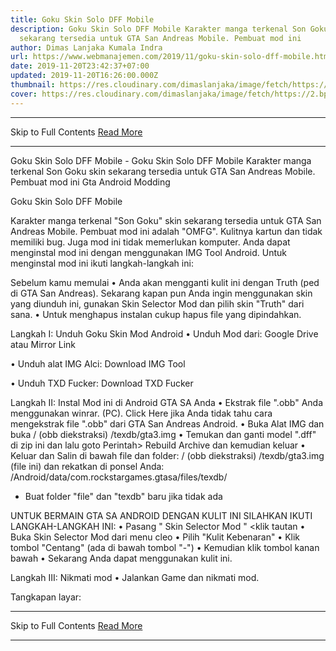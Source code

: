 ```yaml
---
title: Goku Skin Solo DFF Mobile
description: Goku Skin Solo DFF Mobile Karakter manga terkenal Son Goku skin
  sekarang tersedia untuk GTA San Andreas Mobile. Pembuat mod ini
author: Dimas Lanjaka Kumala Indra
url: https://www.webmanajemen.com/2019/11/goku-skin-solo-dff-mobile.html
date: 2019-11-20T23:42:37+07:00
updated: 2019-11-20T16:26:00.000Z
thumbnail: https://res.cloudinary.com/dimaslanjaka/image/fetch/https://2.bp.blogspot.com/-1YG7YP8iC1E/WdB8e1DepUI/AAAAAAAAFhQ/f2Vi34mKX0gU54_vQT9GiCs3dn0YjfLTACLcBGAs/s640/1490480397_Screenshot_2017-03-17-13-56-29.jpg
cover: https://res.cloudinary.com/dimaslanjaka/image/fetch/https://2.bp.blogspot.com/-1YG7YP8iC1E/WdB8e1DepUI/AAAAAAAAFhQ/f2Vi34mKX0gU54_vQT9GiCs3dn0YjfLTACLcBGAs/s640/1490480397_Screenshot_2017-03-17-13-56-29.jpg
---
```


<hr/> Skip to Full Contents <a href="https://www.webmanajemen.com/2019/11/goku-skin-solo-dff-mobile.html" rel="follow" class="button" id="read-more">Read More</a> <hr/> Goku Skin Solo DFF Mobile - Goku Skin Solo DFF Mobile Karakter manga terkenal Son Goku skin sekarang tersedia untuk GTA San Andreas Mobile. Pembuat mod ini Gta Android Modding



 Goku Skin Solo DFF Mobile 



  
 
  Karakter manga terkenal "Son Goku" skin sekarang tersedia untuk GTA San Andreas Mobile.  Pembuat mod ini adalah "OMFG".  Kulitnya kartun dan tidak memiliki bug.  Juga mod ini tidak memerlukan komputer.  Anda dapat menginstal mod ini dengan menggunakan IMG Tool Android. 
  Untuk menginstal mod ini ikuti langkah-langkah ini: 
 
 
  Sebelum kamu memulai 
  • Anda akan mengganti kulit ini dengan Truth (ped di GTA San Andreas).  Sekarang kapan pun Anda ingin menggunakan skin yang diunduh ini, gunakan Skin Selector Mod dan pilih skin "Truth" dari sana. 
  • Untuk menghapus instalan cukup hapus file yang dipindahkan. 
 
 
  Langkah I: Unduh Goku Skin Mod Android 
  • Unduh Mod dari: 
 Google Drive 
  atau 
 Mirror Link 
 
  • Unduh alat IMG Alci: 
 Download IMG Tool 
 
  • Unduh TXD Fucker: 
 Download TXD Fucker 
 
 
  Langkah II: Instal Mod ini di Android GTA SA Anda 
  • Ekstrak file ".obb" Anda menggunakan winrar.  (PC).  Click Here jika Anda tidak tahu cara mengekstrak file ".obb" dari GTA San Andreas Android. 
  • Buka Alat IMG dan buka 
  / (obb diekstraksi) /texdb/gta3.img 
  • Temukan dan ganti model ".dff" di zip ini dan 
  lalu goto Perintah> Rebuild Archive dan kemudian keluar 
  • Keluar dan Salin di bawah file dan folder: 
  / (obb diekstraksi) /texdb/gta3.img (file ini) 
  dan rekatkan di ponsel Anda: 
  /Android/data/com.rockstargames.gtasa/files/texdb/ <here> 
  * Buat folder "file" dan "texdb" baru jika tidak ada 
 
  UNTUK BERMAIN GTA SA ANDROID DENGAN KULIT INI SILAHKAN IKUTI LANGKAH-LANGKAH INI: 
  • Pasang " Skin Selector Mod " <klik tautan 
  • Buka Skin Selector Mod dari menu cleo 
  • Pilih "Kulit Kebenaran" 
  • Klik tombol "Centang" (ada di bawah tombol "-") 
  • Kemudian klik tombol kanan bawah 
  • Sekarang Anda dapat menggunakan kulit ini. 
 
 
  Langkah III: Nikmati mod 
  • Jalankan Game dan nikmati mod. 
 
 
  Tangkapan layar: <hr/> Skip to Full Contents <a href="https://www.webmanajemen.com/2019/11/goku-skin-solo-dff-mobile.html" rel="follow" class="button" id="read-more">Read More</a> <hr/>